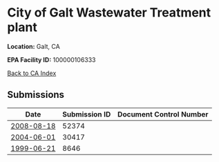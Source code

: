 # City of Galt Wastewater Treatment plant

**Location:** Galt, CA

**EPA Facility ID:** 100000106333

[Back to CA Index](../../index.md)

## Submissions

| Date | Submission ID | Document Control Number |
|------|--------------|-------------------------|
| [2008-08-18](submissions/52374.md) | 52374 |  |
| [2004-06-01](submissions/30417.md) | 30417 |  |
| [1999-06-21](submissions/8646.md) | 8646 |  |

